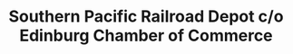 ---
layout: repo
title: "Southern Pacific Railroad Depot c/o Edinburg Chamber of Commerce"
id: 16712
permalink: repos/16712/
---